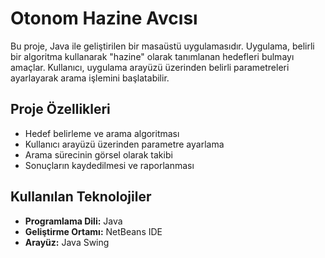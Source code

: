 # Otonom Hazine Avcısı

Bu proje, Java ile geliştirilen bir masaüstü uygulamasıdır. Uygulama, belirli bir algoritma kullanarak "hazine" olarak tanımlanan hedefleri bulmayı amaçlar. Kullanıcı, uygulama arayüzü üzerinden belirli parametreleri ayarlayarak arama işlemini başlatabilir.

## Proje Özellikleri

- Hedef belirleme ve arama algoritması
- Kullanıcı arayüzü üzerinden parametre ayarlama
- Arama sürecinin görsel olarak takibi
- Sonuçların kaydedilmesi ve raporlanması

## Kullanılan Teknolojiler

- **Programlama Dili:** Java
- **Geliştirme Ortamı:** NetBeans IDE
- **Arayüz:** Java Swing
